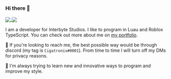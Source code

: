 ### Hi there 👋

<a href="https://github.com/Cigatronix">
  <img align="center" src="https://github-readme-stats.vercel.app/api?username=cigatronix&count_private=true&hide=stars&hide_border=true&show_icons=true&theme=onedark&custom_title=My%20GitHub%20Stats!" />
</a>
<a href="https://github.com/Cigatronix">
  <img align="center" src="https://github-readme-stats.vercel.app/api/top-langs/?username=cigatronix&hide_border=true&layout=compact&count_private=true&hide=stars&show_icons=true&theme=onedark&custom_title=Languages%20I%20Use!" />
</a>

I am a developer for Interbyte Studios. I like to program in Luau and Roblox TypeScript. You can check out more about me on <a href="https://cigatronix.github.io/">my portfolio</a>.

💬 If you're looking to reach me, the best possible way would be through discord (my tag is `Cigatronix#0001`). From time to time I will turn off my DMs for privacy reasons.

🌱 I'm always trying to learn new and innovative ways to program and improve my style.



